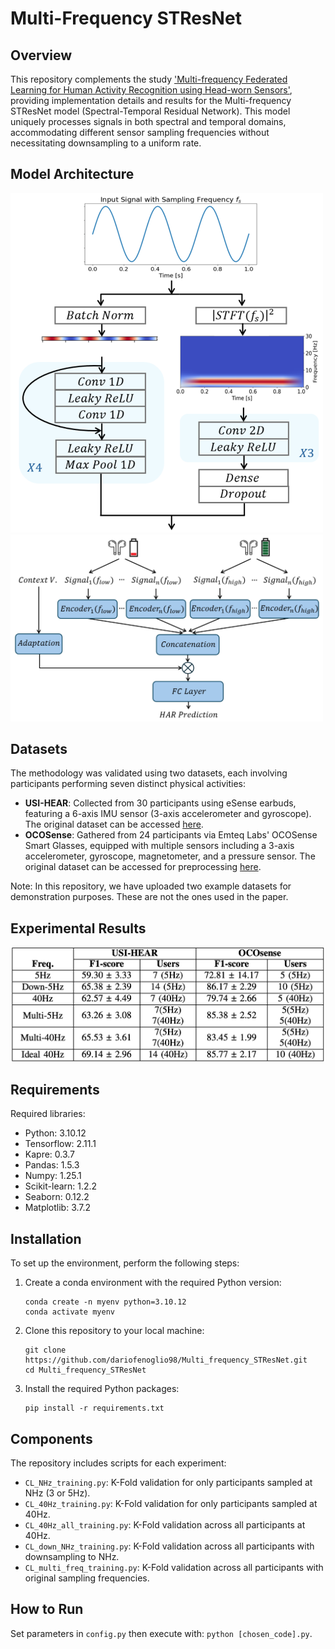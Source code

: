 # Multi-Frequency STResNet


## Overview
This repository complements the study ['Multi-frequency Federated Learning for Human Activity Recognition using Head-worn Sensors'](paper/FL_for_HAR_paper.pdf), providing implementation details and results for the Multi-frequency STResNet model (Spectral-Temporal Residual Network). This model uniquely processes signals in both spectral and temporal domains, accommodating different sensor sampling frequencies without necessitating downsampling to a uniform rate.


## Model Architecture
<img src="images/encoder.png" alt="Encoder Architecture for a Single Input Channel" width="500"/>
<img src="images/model_architecture.png" alt="Multi-frequency Model Architecture to Handle Low and Full Battery Mode Devices" width="500"/>


## Datasets
The methodology was validated using two datasets, each involving participants performing seven distinct physical activities:
- **USI-HEAR**: Collected from 30 participants using eSense earbuds, featuring a 6-axis IMU sensor (3-axis accelerometer and gyroscope). The original dataset can be accessed [here](<link-to-USI-HEAR-dataset>).
- **OCOSense**: Gathered from 24 participants via Emteq Labs' OCOSense Smart Glasses, equipped with multiple sensors including a 3-axis accelerometer, gyroscope, magnetometer, and a pressure sensor. The original dataset can be accessed for preprocessing [here](https://www.kaggle.com/datasets/emteqlabs/emteq-ocosense-smart-glasses-har-data?resource=download).

Note: In this repository, we have uploaded two example datasets for demonstration purposes. These are not the ones used in the paper.



## Experimental Results
<img src="images/table.png" alt="Comparison of F1-score and training users for USI-HEAR and OCOSense" width="700"/>


## Requirements
Required libraries:
- Python: 3.10.12
- Tensorflow: 2.11.1
- Kapre: 0.3.7
- Pandas: 1.5.3
- Numpy: 1.25.1
- Scikit-learn: 1.2.2
- Seaborn: 0.12.2
- Matplotlib: 3.7.2


## Installation
To set up the environment, perform the following steps:
1. Create a conda environment with the required Python version:
    ```
    conda create -n myenv python=3.10.12
    conda activate myenv
    ```
2. Clone this repository to your local machine:
    ```
    git clone https://github.com/dariofenoglio98/Multi_frequency_STResNet.git
    cd Multi_frequency_STResNet
    ```
3. Install the required Python packages:
    ```
    pip install -r requirements.txt
    ```


## Components
The repository includes scripts for each experiment:
- `CL_NHz_training.py`: K-Fold validation for only participants sampled at NHz (3 or 5Hz).
- `CL_40Hz_training.py`: K-Fold validation for only participants sampled at 40Hz.
- `CL_40Hz_all_training.py`: K-Fold validation across all participants at 40Hz.
- `CL_down_NHz_training.py`: K-Fold validation across all participants with downsampling to NHz.
- `CL_multi_freq_training.py`: K-Fold validation across all participants with original sampling frequencies.

## How to Run
Set parameters in `config.py` then execute with: `python [chosen_code].py`.

